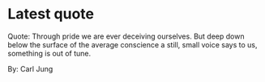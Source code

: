 # Latest quote 

Quote: Through pride we are ever deceiving ourselves. But deep down below the surface of the average conscience a still, small voice says to us, something is out of tune. 

By: Carl Jung